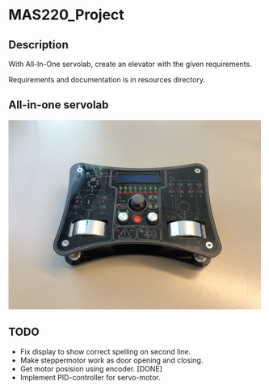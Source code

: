 # MAS220_Project

## Description
With All-In-One servolab, create an elevator with the given requirements. 

Requirements and documentation is in resources directory.

## All-in-one servolab
<img src="https://github.com/martinmaeland/MAS220_Project/blob/master/media/servolab.jpg" alt="" width="500" class="center">

## TODO
- Fix display to show correct spelling on second line.
- Make steppermotor work as door opening and closing.
- Get motor posision using encoder. [DONE]
- Implement PID-controller for servo-motor.
